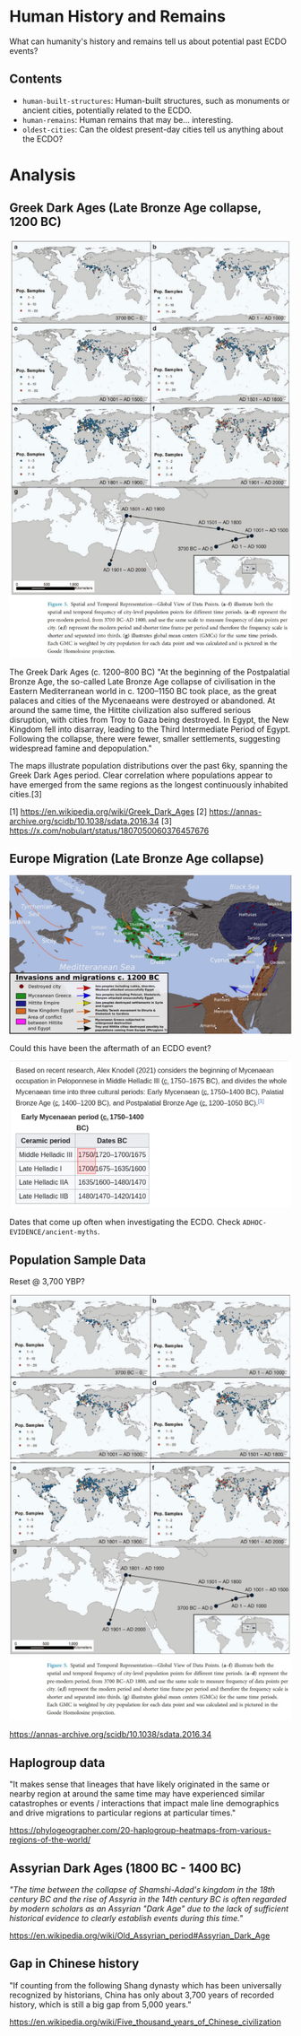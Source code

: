 # Human History and Remains

What can humanity's history and remains tell us about potential past ECDO events?

## Contents

- `human-built-structures`: Human-built structures, such as monuments or ancient cities, potentially related to the ECDO.
- `human-remains`: Human remains that may be... interesting.
- `oldest-cities`: Can the oldest present-day cities tell us anything about the ECDO?

# Analysis

## Greek Dark Ages (Late Bronze Age collapse, 1200 BC)

![greek dark ages](img/greek-dark-ages.jpg "greek dark ages")

The Greek Dark Ages (c. 1200–800 BC) "At the beginning of the Postpalatial Bronze Age, the so-called Late Bronze Age collapse of civilisation in the Eastern Mediterranean world in c. 1200–1150 BC took place, as the great palaces and cities of the Mycenaeans were destroyed or abandoned. At around the same time, the Hittite civilization also suffered serious disruption, with cities from Troy to Gaza being destroyed. In Egypt, the New Kingdom fell into disarray, leading to the Third Intermediate Period of Egypt. Following the collapse, there were fewer, smaller settlements, suggesting widespread famine and depopulation." 

The maps illustrate population distributions over the past 6ky, spanning the Greek Dark Ages period. Clear correlation where populations appear to have emerged from the same regions as the longest continuously inhabited cities.[3]

[1] https://en.wikipedia.org/wiki/Greek_Dark_Ages
[2] https://annas-archive.org/scidb/10.1038/sdata.2016.34
[3] https://x.com/nobulart/status/1807050060376457676

## Europe Migration (Late Bronze Age collapse)

![migrations 1200](img/1200-migrations.jpg "migrations 1200")

Could this have been the aftermath of an ECDO event?

![1700 BC](img/1700-bc.jpg "1700 BC")

Dates that come up often when investigating the ECDO. Check `ADHOC-EVIDENCE/ancient-myths`.

## Population Sample Data

Reset @ 3,700 YBP?

![population sample](img/population-sample1.jpg "population sample")
![population sample](img/population-sample2.jpg "population sample")
![population sample](img/population-sample3.jpg "population sample")

https://annas-archive.org/scidb/10.1038/sdata.2016.34

## Haplogroup data

"It makes sense that lineages that have likely originated in the same or nearby region at around the same time may have experienced similar catastrophes or events / interactions that impact male line demographics and drive migrations to particular regions at particular times."

https://phylogeographer.com/20-haplogroup-heatmaps-from-various-regions-of-the-world/

## Assyrian Dark Ages (1800 BC - 1400 BC)

*"The time between the collapse of Shamshi-Adad's kingdom in the 18th century BC and the rise of Assyria in the 14th century BC is often regarded by modern scholars as an Assyrian "Dark Age" due to the lack of sufficient historical evidence to clearly establish events during this time."*

https://en.wikipedia.org/wiki/Old_Assyrian_period#Assyrian_Dark_Age

## Gap in Chinese history

"If counting from the following Shang dynasty which has been universally recognized by historians, China has only about 3,700 years of recorded history, which is still a big gap from 5,000 years."

https://en.wikipedia.org/wiki/Five_thousand_years_of_Chinese_civilization